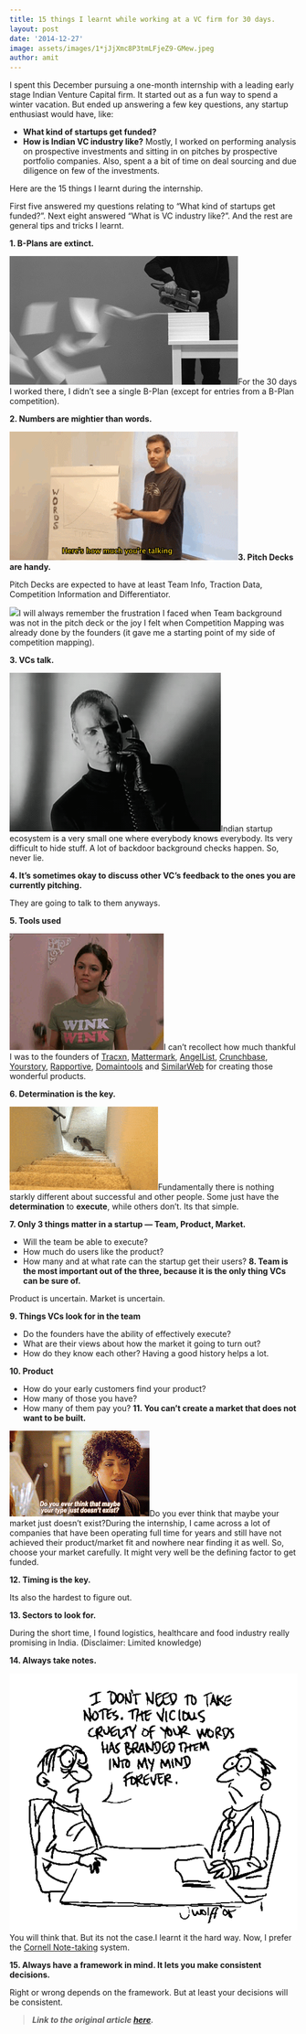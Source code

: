```yaml
---
title: 15 things I learnt while working at a VC firm for 30 days.
layout: post
date: '2014-12-27'
image: assets/images/1*jJjXmc8P3tmLFjeZ9-GMew.jpeg
author: amit
---
```


I spent this December pursuing a one-month internship with a leading early stage Indian Venture Capital firm. It started out as a fun way to spend a winter vacation. But ended up answering a few key questions, any startup enthusiast would have, like:

* **What kind of startups get funded?**
* **How is Indian VC industry like?**
Mostly, I worked on performing analysis on prospective investments and sitting in on pitches by prospective portfolio companies. Also, spent a a bit of time on deal sourcing and due diligence on few of the investments.

Here are the 15 things I learnt during the internship.

First five answered my questions relating to “What kind of startups get funded?”. Next eight answered “What is VC industry like?”. And the rest are general tips and tricks I learnt.

**1. B-Plans are extinct.**

![](/assets/images/1*OYjDjAGnVr_K58lRjRVVcA.gif)For the 30 days I worked there, I didn’t see a single B-Plan (except for entries from a B-Plan competition).

**2. Numbers are mightier than words.**

![](/assets/images/1*bqdm7PHoTwJhhCJZsguelQ.gif)**3. Pitch Decks are handy.**

Pitch Decks are expected to have at least Team Info, Traction Data, Competition Information and Differentiator.

![](/assets/images/1*z7535yBG2pX_ST6CNc2juw.gif)I will always remember the frustration I faced when Team background was not in the pitch deck or the joy I felt when Competition Mapping was already done by the founders (it gave me a starting point of my side of competition mapping).

**3. VCs talk.**

![](/assets/images/1*eUBcLiOHL7xPFLQ1RJlrvw.gif)Indian startup ecosystem is a very small one where everybody knows everybody. Its very difficult to hide stuff. A lot of backdoor background checks happen. So, never lie.

**4. It’s sometimes okay to discuss other VC’s feedback to the ones you are currently pitching.**

They are going to talk to them anyways.

**5. Tools used**

![](/assets/images/1*3nzOLLdLAZEMIkFcNvQVdQ.gif)I can’t recollect how much thankful I was to the founders of [Tracxn](http://tracxn.com), [Mattermark](http://mattermark.com/), [AngelList](https://angel.co/), [Crunchbase](http://www.crunchbase.com/), [Yourstory](http://yourstory.com/), [Rapportive](https://rapportive.com/), [Domaintools](http://www.domaintools.com/) and [SimilarWeb](http://www.similarweb.com/) for creating those wonderful products.

**6. Determination is the key.**

![](/assets/images/1*2ZooCwDUXIVtXm6HG02Fyw.gif)Fundamentally there is nothing starkly different about successful and other people. Some just have the **determination** to **execute**, while others don’t. Its that simple.

**7. Only 3 things matter in a startup — Team, Product, Market.**

* Will the team be able to execute?
* How much do users like the product?
* How many and at what rate can the startup get their users?
**8. Team is the most important out of the three, because it is the only thing VCs can be sure of.**

Product is uncertain. Market is uncertain.

**9. Things VCs look for in the team**

* Do the founders have the ability of effectively execute?
* What are their views about how the market it going to turn out?
* How do they know each other?
Having a good history helps a lot.

**10. Product**

* How do your early customers find your product?
* How many of those you have?
* How many of them pay you?
**11. You can’t create a market that does not want to be built.**

![](/assets/images/1*HwCm5Jk4_Q9ohyDHrbotdA.gif)Do you ever think that maybe your market just doesn’t exist?During the internship, I came across a lot of companies that have been operating full time for years and still have not achieved their product/market fit and nowhere near finding it as well. So, choose your market carefully. It might very well be the defining factor to get funded.

**12. Timing is the key.**

Its also the hardest to figure out.

**13. Sectors to look for.**

During the short time, I found logistics, healthcare and food industry really promising in India. (Disclaimer: Limited knowledge)

**14. Always take notes.**

![](/assets/images/1*QWqI1Ql87QE6c9Ijrt8EBw.gif)You will think that. But its not the case.I learnt it the hard way. Now, I prefer the [Cornell Note-taking](http://www.usu.edu/arc/idea_sheets/pdf/note_taking_cornell.pdf) system.

**15. Always have a framework in mind. It lets you make consistent decisions.**

Right or wrong depends on the framework. But at least your decisions will be consistent.


> ***Link to the original article ***[***here***](http://amitsy.me/15-things-i-learnt-while-working-at-a-vc-firm-for-30-days/)***.***

